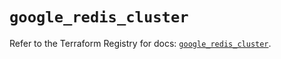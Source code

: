 # `google_redis_cluster`

Refer to the Terraform Registry for docs: [`google_redis_cluster`](https://registry.terraform.io/providers/hashicorp/google-beta/6.27.0/docs/resources/google_redis_cluster).
